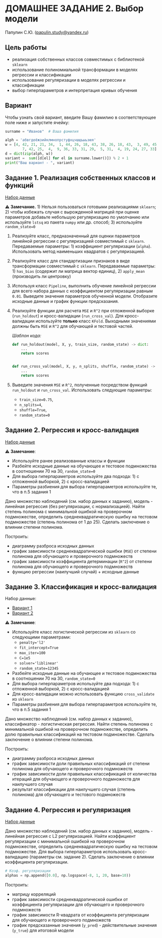 # ДОМАШНЕЕ ЗАДАНИЕ 2. Выбор модели

Папулин С.Ю. (papulin.study@yandex.ru)

## Цель работы

- реализация собственных классов совместимых с библиотекой `sklearn`
- использование полиномиальной транcформации в моделях регрессии и классификации
- использование регуляризации в моделях регрессии и классификации
- выбор гиперпараметров и интерпретация кривых обучения

## Вариант 

Чтобы узнать свой вариант, введите Вашу фамилию в соответствующее поле ниже и запустите ячейку:

```python
surname = "Иванов"  # Ваша фамилия

alph = 'абвгдеёжзийклмнопрстуфхцчшщъыьэюя'
w = [4, 42, 21, 21, 34,  1, 44, 26, 18, 43, 38, 26, 18, 43,  3, 49, 45,
        7, 42, 25,  4,  9, 36, 33, 31, 29,  5, 31,  4, 19, 24, 27, 33]
d = dict(zip(alph, w))
variant =  sum([d[el] for el in surname.lower()]) % 2 + 1
print("Ваш вариант - ", variant)
```

## Задание 1. Реализация собственных классов и функций

[Набор данные](../data/A2_Model_Selection/Reg_A5.csv)

⚠️ **Замечание.** 1) Нельзя пользоваться готовыми реализациями `sklearn`; 2) чтобы избежать случая с вырожденной матрицей при оценке параметров добавьте небольшую регуляризацию по умолчанию или используйте `lstsq` из пакета `numpy` или др. способ; 3) используйте `random_state=0`

1. Реализуйте класс, предназначенный для оценки параметров линейной регрессии с регуляризацией совместимый с `sklearn`. Передаваемые параметры: 1) коэффициент регуляризации (`alpha`). Использовать метод наименьших квадратов с регуляризацией.

2. Реализуйте класс для стандартизации признаков в виде трансформации совместимый с `sklearn`. Передаваемые параметры: 1) `has_bias` (содержит ли  матрица вектор единиц), 2) `apply_mean` (производить ли центровку)

3. Используя класс `Pipeline`, выполнить обучение линейной регрессии для всего набора данных с коэффициентом регуляризации равным `0.01`. Выведите значения параметров обученной модели. Отобразите исходные данные и график функции предсказания. 

4. Реализуйте функции для расчета `MSE` и `R^2` при отложенной выборке (`run_holdout`) и кросс-валидации (`run_cross_val`). Для кросс-валидации используйте **только** класс `KFold`. Выходными значениями должны быть `MSE` и `R^2` для обучающей и тестовой частей.

    *Шаблон кода:*

    ```python
    def run_holdout(model, X, y, train_size, random_state) -> dict:
        ...
        return scores


    def run_cross_val(model, X, y, n_splits, shuffle, random_state) -> dict:
        ...
        return scores
    ```

5. Выведите значения `MSE` и `R^2`, полученные посредством функций `run_holdout` и `run_cross_val`. Использовать следующие параметры:
    - `train_size=0.75`, 
    - `n_splits=4`, 
    - `shuffle=True`, 
    - `random_state=0`

## Задание 2. Регрессия и кросс-валидация

[Набор данные](../data/A2_Model_Selection/Reg_A5.csv)

⚠️ **Замечание**:
- Используйте ранее реализованные классы и функции
- Разбейте исходные данные на обучающее и тестовое подмножества в соотношении 70 на 30, `random_state=0`
- Для выбора гиперпараметров используйте два подхода: 1) с отложенной выборкой, 2) с кросс-валидацией
- Параметры разбиения для выбора гиперпараметров используйте те, что в п.5 задания 1

Дано множество наблюдений (см. набор данных к заданию), модель - линейная регрессия (без регуляризации, с нормализацией). Найти степень полинома с минимальной ошибкой на проверочном подмножестве, определить среднеквадратическую ошибку на тестовом подмножестве (степень полинома от 1 до 25). Сделать заключение о влиянии степени полинома.

Построить:
- диаграмму разброса исходных данных
- график зависимости среднеквадратической ошибки (`MSE`) от степени полинома для обучающего и проверочного подмножеств
- график зависимости коэффициента детерминации (`R^2`) от степени полинома для обучающего и проверочного подмножеств
- функцию регрессии (наилучший случай) + исходные данные


## Задание 3. Классификация и кросс-валидация

Набор данные:
- [Вариант 1](../data/A2_Model_Selection/Cl_A5_V1.csv)
- [Вариант 2](../data/A2_Model_Selection/Cl_A5_V2.csv)


⚠️ **Замечание**:
- Используйте класс логистической регрессии из `sklearn` со следующими параметрами:
    - `penalty='l2'`
    - `fit_intercept=True`
    - `max_iter=100`
    - `C=1e5`
    - `solver='liblinear'`
    - `random_state=12345`
- Разбейте исходные данные на обучающее и тестовое подмножества в соотношении 70 на 30, `random_state=0`
- Для выбора гиперпараметров используйте два подхода: 1) с отложенной выборкой, 2) с кросс-валидацией
- Для кросс-валидации можно использовать функцию `cross_validate` из `sklearn`
- Параметры разбиения для выбора гиперпараметров используйте те, что в п.5 задания 1

Дано множество наблюдений (см. набор данных к заданию), классификатор - логистическая регрессия. Найти степень полинома с минимальной ошибкой на проверочном подмножестве, определить долю правильных классификаций на тестовом подмножестве. Сделать заключение о влиянии степени полинома.

Построить:
- диаграмму разброса исходных данных
- график зависимости доли правильных классификаций от степени полинома для обучающего и проверочного подмножеств
- график зависимости доли правильных классификаций от количества итераций для обучающего и проверочного подмножеств для наилучшего случая
- результат классификации для наилучшего случая (степень полинома) для обучающего и тестового подмножеств

## Задание 4. Регрессия и регуляризация

[Набор данные](../data/A2_Model_Selection/regularization.csv)

Дано множество наблюдений (см. набор данных к заданию), модель - линейная регрессия c L2 регуляризацией. Найти коэффициент регуляризации с минимальной ошибкой на проверочном подмножестве, определить среднеквадратическую ошибку на тестовом подмножестве. Для выбора гиперпараметров использовать кросс-валидацию (параметры см. задание 2). Сделать заключение о влиянии коэффициента регуляризации.

```python
# Коэф. регуляризации
alphas = np.append([0.0], np.logspace(-8, 1, 20, base=10))
```
Построить:
- матрицу корреляций
- график зависимости среднеквадратической ошибки от коэффициента регуляризации для обучающего и проверочного подмножеств
- график зависимости R-квадрата от коэффициента регуляризации для обучающего и проверочного подмножеств
- график предсказанные значения (`y_pred`) - действительные значения (`y_true`) для итоговой модели
